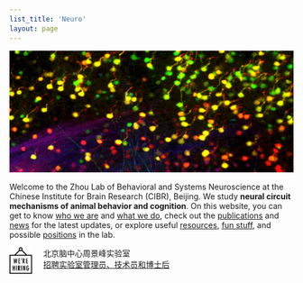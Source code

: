 ```yaml
---
list_title: 'Neuro'
layout: page
---
```


<p align="center">
  <a href="/cover_image/">
    <img width="800" src="/assets/max_colored.png">
  </a>
</p>
  
Welcome to the Zhou Lab of Behavioral and Systems Neuroscience at the Chinese Institute for Brain Research (CIBR), Beijing. We study **neural circuit mechanisms of animal behavior and cognition**. On this website, you can get to know [who we are](People.md) and [what we do](Research.md), check out the [publications](Publications.md) and [news](News.md) for the latest updates, or explore useful [resources](Resources.md), [fun stuff](Fun.md), and possible [positions](Join.md) in the lab.

<img align="left" width="40" style="margin-right:20px" src="/assets/hiring_icon.png" />


北京脑中心周景峰实验室<br>
[招聘实验室管理员、技术员和博士后](hiring.md)

<br clear="left" />
